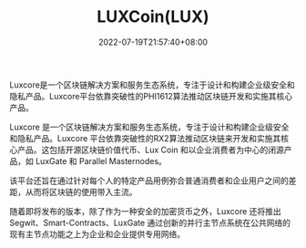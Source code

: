 ﻿---
weight: 
title: "LUXCoin(LUX)"
description: "Luxcore是一个区块链解决方案和服务生态系统，专注于设计和构建企业级安全和隐私产品"
date: 2022-07-19T21:57:40+08:00
lastmod: 2022-07-19T16:45:40+08:00
draft: false
authors: ["seven"]
featuredImage: "luxcoinlux.webp"
link: "https://luxcore.io/"
tags: ["数字代币","LUXCoin(LUX)"]
categories: ["navigation"]
navigation: ["数字代币"]
lightgallery: true
toc: true
pinned: false
recommend: false
recommend1: false
---
Luxcore是一个区块链解决方案和服务生态系统，专注于设计和构建企业级安全和隐私产品。Luxcore平台依靠突破性的PHI1612算法推动区块链开发和实施其核心产品。

Luxcore 是一个区块链解决方案和服务生态系统，专注于设计和构建企业级安全和隐私产品。Luxcore 平台依靠突破性的RX2算法推动区块链来开发和实施其核心产品。这包括开源区块链价值代币、Lux Coin 和以企业消费者为中心的闭源产品，如 LuxGate 和 Parallel Masternodes。

该平台还旨在通过针对每个人的特定产品用例弥合普通消费者和企业用户之间的差距，从而将区块链的使用带入主流。

随着即将发布的版本，除了作为一种安全的加密货币之外，Luxcore 还将推出 Segwit、Smart-Contracts、LuxGate 通过创新的并行主节点系统在公共网络的现有主节点功能之上为企业和企业提供专用网络。